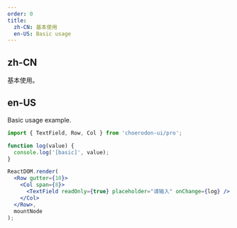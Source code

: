 ```yaml
---
order: 0
title:
  zh-CN: 基本使用
  en-US: Basic usage
---
```


## zh-CN

基本使用。

## en-US

Basic usage example.

````jsx
import { TextField, Row, Col } from 'choerodon-ui/pro';

function log(value) {
  console.log('[basic]', value);
}

ReactDOM.render(
  <Row gutter={10}>
    <Col span={8}>
      <TextField readOnly={true} placeholder="请输入" onChange={log} />
    </Col>
  </Row>,
  mountNode
);
````
